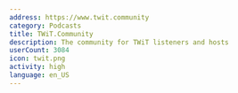 ```yaml
---
address: https://www.twit.community
category: Podcasts
title: TWiT.Community
description: The community for TWiT listeners and hosts
userCount: 3084
icon: twit.png
activity: high
language: en_US
---
```

